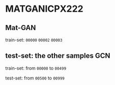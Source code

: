 MATGANICPX222
=============
Mat-GAN
--------
train-set: `00000` `00002` `00003`

test-set: the other samples
GCN
------
train-set: from `00000` to `00499`

test-set: from `00500` to `00999`
